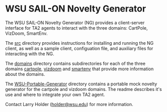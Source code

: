 # WSU SAIL-ON Novelty Generator

The WSU SAIL-ON Novelty Generator (NG) provides a client-server interface for
TA2 agents to interact with the three domains: CartPole, VizDoom, SmartEnv.

The [src](src) directory provides instructions for installing and running the
NG client, as well as a sample client, configuation file, and auxiliary files
for interacting with the NG.

The [domains](domains) directory contains subdirectories for each of the three
domains [cartpole](domains/cartpole), [vizdoom](domains/vizdoom) and
[smartenv](domains/smartenv) that provide more information about the domains.

The [WSU-Portable-Generator](WSU-Portable-Generator) directory contains a
portable mock novelty generator for the cartpole and vizdoom domains. The readme
describes it's use and where to integrate your own TA2 agent.

Contact Larry Holder (holder@wsu.edu) for more information.

